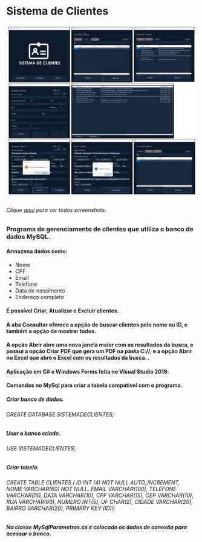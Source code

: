 # Sistema de Clientes
![](/Screen.jpg)
###### Clique [aqui](https://drive.google.com/drive/folders/1jJW8Y2eKRQIDudEy8SDALr6CIQFTLN6i?usp=sharing) para ver todos screenshots.
### Programa de gerenciamento de clientes que utiliza o banco de dados MySQL.
#### Armazena dados como:
- Nome
- CPF
- Email
- Telefone
- Data de nascimento
- Endereço completo
#### É possível Criar, Atualizar e Excluir clientes.
#### A aba Consultar oferece a opção de buscar clientes pelo nome ou ID, e também a opção de mostrar todos.
#### A opção Abrir abre uma nova janela maior com os resultados da busca, e possui a opção Criar PDF que gera um PDF na pasta C://, e a opção Abrir no Excel que abre o Excel com os resultados da busca. .
#### Aplicação em C# e Windows Forms feita no Visual Studio 2019.

#### Comandos no MySql para criar a tabela compativel com o programa.
##### Criar banco de dados.
###### CREATE DATABASE SISTEMADECLIENTES;
##### Usar o banco criado.
###### USE SISTEMADECLIENTES;
##### Criar tabela.
###### CREATE TABLE CLIENTES ( ID INT (4) NOT NULL AUTO_INCREMENT,	NOME VARCHAR(60) NOT NULL, EMAIL VARCHAR(100), TELEFONE VARCHAR(15), DATA VARCHAR(10), CPF VARCHAR(15), CEP VARCHAR(10), RUA VARCHAR(60),	NUMERO INT(5), UF CHAR(2), CIDADE VARCHAR(20), BAIRRO VARCHAR(20), PRIMARY KEY (ID));
##### Na classe MySqlParametros.cs é colocado os dados de conexão para acessar o banco.

